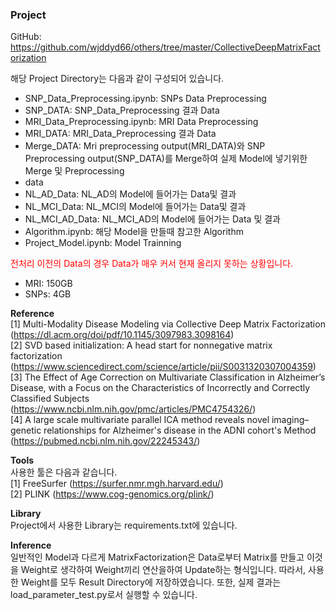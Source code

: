 ### Project
GitHub: https://github.com/wjddyd66/others/tree/master/CollectiveDeepMatrixFactorization

해당 Project Directory는 다음과 같이 구성되어 있습니다.
- SNP_Data_Preprocessing.ipynb: SNPs Data Preprocessing
- SNP_DATA: SNP_Data_Preprocessing 결과 Data
- MRI_Data_Preprocessing.ipynb: MRI Data Preprocessing
- MRI_DATA: MRI_Data_Preprocessing 결과 Data
- Merge_DATA: Mri preprocessing output(MRI_DATA)와 SNP Preprocessing output(SNP_DATA)를 Merge하여 실제 Model에 넣기위한 Merge 및 Preprocessing
- data
 - NL_AD_Data: NL_AD의 Model에 들어가는 Data및 결과
 - NL_MCI_Data: NL_MCI의 Model에 들어가는 Data및 결과
 - NL_MCI_AD_Data: NL_MCI_AD의 Model에 들어가는 Data 및 결과
- Algorithm.ipynb: 해당 Model을 만들때 참고한 Algorithm
- Project_Model.ipynb: Model Trainning

<span style="color:red;">전처리 이전의 Data의 경우 Data가 매우 커서 현재 올리지 못하는 상황입니다.</span>
- MRI: 150GB
- SNPs: 4GB

**Reference**  
[1] Multi-Modality Disease Modeling via Collective Deep Matrix Factorization (https://dl.acm.org/doi/pdf/10.1145/3097983.3098164)  
[2] SVD based initialization: A head start for nonnegative matrix factorization (https://www.sciencedirect.com/science/article/pii/S0031320307004359)  
[3] The Effect of Age Correction on Multivariate Classification in Alzheimer’s Disease, with a Focus on the Characteristics of Incorrectly and Correctly Classified Subjects (https://www.ncbi.nlm.nih.gov/pmc/articles/PMC4754326/)  
[4] A large scale multivariate parallel ICA method reveals novel imaging–genetic relationships for Alzheimer's disease in the ADNI cohort's Method (https://pubmed.ncbi.nlm.nih.gov/22245343/)

**Tools**  
사용한 툴은 다음과 같습니다.  
[1] FreeSurfer (https://surfer.nmr.mgh.harvard.edu/)  
[2] PLINK (https://www.cog-genomics.org/plink/)

**Library**  
Project에서 사용한 Library는 requirements.txt에 있습니다.

**Inference**  
일반적인 Model과 다르게 MatrixFactorization은 Data로부터 Matrix를 만들고 이것을 Weight로 생각하여 Weight끼리 연산을하여 Update하는 형식입니다. 따라서, 사용한 Weight를 모두 Result Directory에 저장하였습니다. 또한, 실제 결과는 load_parameter_test.py로서 실행할 수 있습니다.
